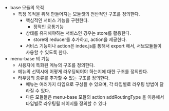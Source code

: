 - base 모듈의 목적
  - 특정 목적을 위해 만들어지는 모듈셋의 전반적인 구조를 정의한다.
    - 핵심적인 서비스 기능을 구현한다.
      - 정적인 공통기능
    - 상태를 유지해야하는 서비스인 경우는 store를 활용한다.
      - store에 reducer를 추가하고, action을 제공한다.
    - 서비스 기능이나 action은 index.js를 통해서 export 해서, 서브모듈들이 사용할 수 있도록 한다.
- menu-base 의 기능
  - 사용자에 특화된 메뉴의 구조를 정의한다.
  - 메뉴의 선택시에 어떻게 라우팅되어야 하는지에 대한 구조를 정의한다.
  - 라우팅의 종류를 추가할 수 있는 구조를 정의한다.
    - 메뉴는 여러가지 타입으로 구성될 수 있으며, 각 타입별로 라우팅 방법이 달라질 수 있다.
    - 다른 모듈들은 menu-base 모듈의 action addRoutingType 을 이용해서 타입별로 라우팅될 페이지를 정의할 수 있다
